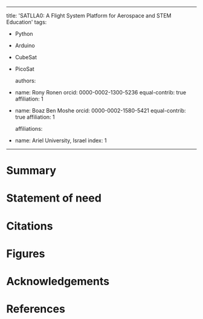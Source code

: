 ---
title: 'SATLLA0: A Flight System Platform for Aerospace and STEM Education'
tags:
- Python
- Arduino
- CubeSat
- PicoSat

  authors:
- name: Rony Ronen
  orcid: 0000-0002-1300-5236
  equal-contrib: true
  affiliation: 1
- name: Boaz Ben Moshe
  orcid: 0000-0002-1580-5421
  equal-contrib: true 
  affiliation: 1

  affiliations:
- name: Ariel University, Israel
  index: 1
___

# Summary


# Statement of need


# Citations


# Figures


# Acknowledgements


# References